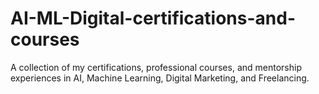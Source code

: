 # AI-ML-Digital-certifications-and-courses
A collection of my certifications, professional courses, and mentorship experiences in AI, Machine Learning, Digital Marketing, and Freelancing.

